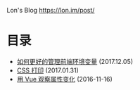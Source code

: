 Lon's Blog <https://lon.im/post/>

# 目录

- [如何更好的管理前端环境变量](https://lon.im/post//use-environment-variables-better-in-front_end.html) (2017.12.05)
- [CSS 打印](https://lon.im/post//css-print.html) (2017.01.31)
- [用 Vue 观察属性变化](https://lon.im/post//watching-property-with-vue.html) (2016-11-16)
